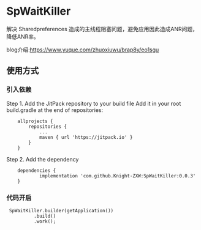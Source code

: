 # SpWaitKiller
解决 Sharedpreferences 造成的主线程阻塞问题，避免应用因此造成ANR问题，降低ANR率。

blog介绍:https://www.yuque.com/zhuoxiuwu/brap8y/eo1sgu 

## 使用方式

### 引入依赖

Step 1. Add the JitPack repository to your build file
Add it in your root build.gradle at the end of repositories:
```
	allprojects {
		repositories {
			...
			maven { url 'https://jitpack.io' }
		}
	}
```

Step 2. Add the dependency
```
	dependencies {
	        implementation 'com.github.Knight-ZXW:SpWaitKiller:0.0.3'
	}
``` 
### 代码开启
```
 SpWaitKiller.builder(getApplication())
          .build()
          .work();
```
